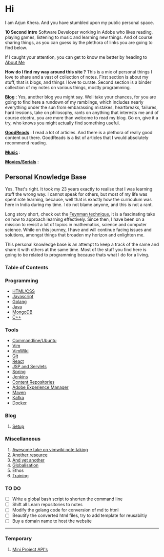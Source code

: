 # Hi

I am Arjun Khera. And you have stumbled upon my public personal space. 

**10 Second Intro**
Software Developer working in Adobe who likes reading, playing games, listening to music and learning new things.
And of course sharing things, as you can guess by the plethora of links you are going to find below.

If I caught your attention, you can get to know me better by heading to [About Me](about.md)

**How do I find my way around this site ?**
This is a mix of personal things I love to share and a vast of collection of notes. First section is about my stuff,
that is blogs, and things I love to curate. Second section is a binder collection of my notes on various things, mostly programming. 

**[Blog](/blog/main.md)** : Yes, another blog you might say. Well take your chances, for you are going to find here a rundown of my ramblings, which includes
nearly everything under the sun from embarassing mistakes, heartbreaks, failures, hard lessions, take on philosophy, rants on 
anything that interests me and of course etcetra, you are more than welcome to read my blog. Go on, give it a try, who knows you 
might actually find something useful.


**[GoodReads](/goodReads/main.md)** : I read a lot of articles. And there is a plethora of really good content out there. GoodReads is a list of articles that 
I would absolutely recommend reading.  

**[Music](/music/main.md)** : 

**[Movies/Serials](movies/main.md)** : 


## Personal Knowledge Base
Yes. That's right. It took my 23 years exactly to realise that I was learning stuff the wrong way. I cannot speak 
for others, but most of my life was spent rote learning, because, well that is exactly how the curriculum was here
in India during my time. I do not blame anyone, and this is not a rant. 

Long story short, check out the [Feynman technique](https://fs.blog/2012/04/feynman-technique/), it is a fascinating take on how to approach learning effectively.
Since then, I have been on a mission to revisit a lot of topics in mathematics, science and computer science. While 
on this journey, I have and will continue facing issues and solutions, amongst things that broaden my horizon and 
enlighten me. 

This personal knowledge base is an attempt to keep a track of the same and share it with others at the same time. 
Most of the stuff you find here is going to be related to programming because thats what I do for a living. 

### Table of Contents

### Programming
- [HTML/CSS](programming/html_css/main.md)
- [Javascript](programming/javascript/main.md)
- [Golang](programming/golang/main.md)
- [Java](programming/java/main.md)
- [MongoDB](programming/mongoDB/main.md)
- [C++](programming/c++/main.md)
 
### Tools

- [Commandline/Ubuntu](tools/commandline/main.md)
- [Vim](tools/vim/main.md)
- [VimWiki](tools/vimWiki/main.md)
- [Git](tools/git/main.md)
- [React](tools/react/main.md)
- [JSP and Servlets](tools/jspServlets/main.md)
- [Spring](tools/Spring/main.md)
- [Jenkins](tools/Jenkins/main.md)
- [Content Repositories](tools/ContentRepository/main.md)
- [Adobe Experience Manager](tools/AEM/main.md)
- [Maven](tools/maven/main.md)
- [Kafka](tools/Kafka/main.md)
- [Docker](tools/docker/main.md)

### Blog

1. [Setup](setup.md)

### Miscellaneous

1. [Awesome take on vimwiki note taking](https://jamesbvaughan.com/markdown-pan)
2. [Another resource](https://www.smoothterminal.com/articles/vimwiki)
3. [And yet another](https://blog.mague.com/?p=602)
4. [Globalisation](adobe/main.md)
5. Ethos
6. [Training](training.md)

### TO DO

- [ ] Write a global bash script to shorten the command line
- [ ] Shift all Learn repositories to notes
- [ ] Modify the golang code for conversion of md to html
- [ ] Beautify the converted html files, try to add template for reusabiltiy
- [ ] Buy a domain name to host the website

---

### Temporary

1. [Mini Project API's](apis.md)





